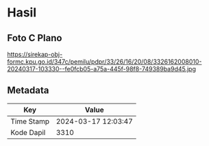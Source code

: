 # Hasil

## Foto C Plano

https://sirekap-obj-formc.kpu.go.id/347c/pemilu/pdpr/33/26/16/20/08/3326162008010-20240317-103330--fe0fcb05-a75a-445f-98f8-749389ba9d45.jpg


## Metadata

| Key        | Value               |
| ---------- | ------------------- |
| Time Stamp | 2024-03-17 12:03:47 |
| Kode Dapil | 3310                |



